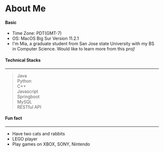 # About Me

#### Basic
- Time Zone: PDT(GMT-7)
- OS: MacOS Big Sur Version 11.2.1
- I'm Mia, a graduate student from San Jose state University with my BS in Computer Science. Would like to learn more from this proj!

#### Technical Stacks

------------


> Java           
> Python           
> C++         
> Javascript           
> Springboot          
> MySQL                  
> RESTful API


#### Fun fact

------------
- Have two cats and rabbits
- LEGO player
- Play games on XBOX, SONY, Nintendo
